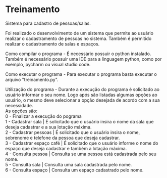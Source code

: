 # Treinamento
Sistema para cadastro de pessoas/salas. 

Foi realizado o desenvolvimento de um sistema que permite ao usuário realizar o cadastramento de pessoas no sistema. Também é permitido realizar o cadastramento de salas e espaços.

Como compilar o programa - É necessário possuir o python instalado. Também é necessário possuir uma IDE para a linguagem python, como por exemplo, pycharm ou visual studio code.

Como executar o programa - Para executar o programa basta executar o arquivo "treinamento.py". 

Utilização do programa - Durante a execução do programa é solicitado ao usuário informar o seu nome. Logo após são listadas algumas opções ao usuário, o mesmo deve selecionar a opção desejada de acordo com a sua necessidade. 
<br> As opções são:
<br> 0 - Finalizar a execução do pograma
<br> 1 - Cadastrar sala | É solicitado que o usuário insira o nome da sala que deseja cadastrar e a sua lotação máxima.
<br> 2 - Cadastrar pessoas | É solicitado que o usuário insira o nome, sobrenome e telefone da pessoa que deseja cadastrar.
<br> 3 - Cadastrar espaço café | É solicitado que o usuário informe o nome do espaço que deseja cadastrar e também a lotação máxima.
<br> 4 - Consulta pessoa | Consulta se uma pessoa está cadastrada pelo seu nome.
<br> 5 - Consulta sala | Consulta uma sala cadastrada pelo nome.
<br> 6 - Consulta espaço | Consulta um espaço cadastrado pelo nome.
